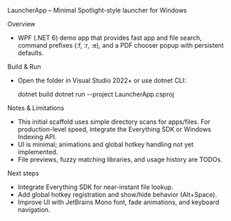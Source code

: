 LauncherApp – Minimal Spotlight-style launcher for Windows

Overview
- WPF (.NET 6) demo app that provides fast app and file search, command prefixes (:f, :r, :e), and a PDF chooser popup with persistent defaults.

Build & Run
- Open the folder in Visual Studio 2022+ or use dotnet CLI:

  dotnet build
  dotnet run --project LauncherApp.csproj

Notes & Limitations
- This initial scaffold uses simple directory scans for apps/files. For production-level speed, integrate the Everything SDK or Windows Indexing API.
- UI is minimal; animations and global hotkey handling not yet implemented.
- File previews, fuzzy matching libraries, and usage history are TODOs.

Next steps
- Integrate Everything SDK for near-instant file lookup.
- Add global hotkey registration and show/hide behavior (Alt+Space).
- Improve UI with JetBrains Mono font, fade animations, and keyboard navigation.
